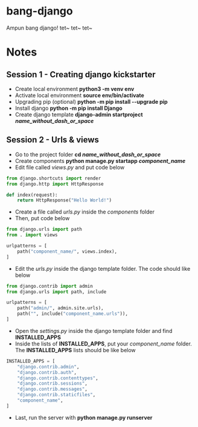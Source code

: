 # bang-django
Ampun bang django! tet~ tet~ tet~

# Notes

## Session 1 - Creating django kickstarter
- Create local environment **python3 -m venv env**
- Activate local environment **source env/bin/activate**
- Upgrading pip (optional) **python -m pip install --upgrade pip**
- Install django **python -m pip install Django**
- Create django template **django-admin startproject *name_without_dash_or_space***

## Session 2 - Urls & views
- Go to the project folder **cd *name_without_dash_or_space***
- Create components **python manage.py startapp *component_name***
- Edit file called *views.py* and put code below
``` python
from django.shortcuts import render
from django.http import HttpResponse

def index(request):
    return HttpResponse("Hello World!")
```
- Create a file called *urls.py* inside the *components* folder
- Then, put code below
```python
from django.urls import path
from . import views

urlpatterns = [
    path("component_name/", views.index),
]
```
- Edit the *urls.py* inside the django template folder. The code should like below
```python
from django.contrib import admin
from django.urls import path, include

urlpatterns = [
    path("admin/", admin.site.urls),
    path("", include("component_name.urls")),
]
```
- Open the *settings.py* inside the django template folder and find **INSTALLED_APPS**
- Inside the lists of **INSTALLED_APPS**, put your *component_name* folder. The **INSTALLED_APPS** lists should be like below
```python
INSTALLED_APPS = [
    "django.contrib.admin",
    "django.contrib.auth",
    "django.contrib.contenttypes",
    "django.contrib.sessions",
    "django.contrib.messages",
    "django.contrib.staticfiles",
    "component_name",
]
```
- Last, run the server with **python manage.py runserver**
